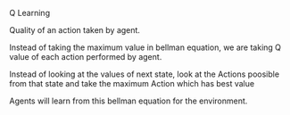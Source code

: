 Q Learning

Quality of an action taken by agent.

Instead of taking the maximum value in bellman equation, we are taking Q value of each action performed by agent.

Instead of looking at the values of next state, look at the Actions poosible from that state and take the maximum Action which has best value

Agents will learn from this bellman equation for the environment.